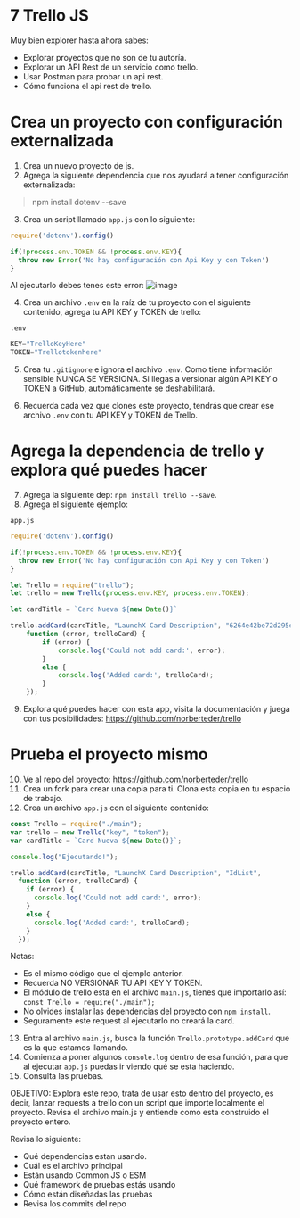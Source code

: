 # 7 Trello JS 

Muy bien explorer hasta ahora sabes:

- Explorar proyectos que no son de tu autoría.
- Explorar un API Rest de un servicio como trello.
- Usar Postman para probar un api rest.
- Cómo funciona el api rest de trello.

# Crea un proyecto con configuración externalizada

1. Crea un nuevo proyecto de js.
2. Agrega la siguiente dependencia que nos ayudará a tener configuración externalizada:

> npm install dotenv --save

3. Crea un script llamado `app.js` con lo siguiente:

```javascript
require('dotenv').config()

if(!process.env.TOKEN && !process.env.KEY){
  throw new Error('No hay configuración con Api Key y con Token')
}
```

Al ejecutarlo debes tenes este error:
![image](https://user-images.githubusercontent.com/17634377/164959339-f6d77d6f-22d9-4605-9e9c-7dff36295e65.png)

4. Crea un archivo `.env` en la raíz de tu proyecto con el siguiente contenido, agrega tu API KEY y TOKEN de trello:

`.env`
```javascript
KEY="TrelloKeyHere"
TOKEN="Trellotokenhere"
```

5. Crea tu `.gitignore` e ignora el archivo `.env`. Como tiene información sensible NUNCA SE VERSIONA. Si llegas a versionar algún API KEY o TOKEN a GitHub, automáticamente se deshabilitará.

6. Recuerda cada vez que clones este proyecto, tendrás que crear ese archivo `.env` con tu API KEY y TOKEN de Trello.

# Agrega la dependencia de trello y explora qué puedes hacer

7. Agrega la siguiente dep: `npm install trello --save`.
8. Agrega el siguiente ejemplo:

`app.js`
```javascript
require('dotenv').config()

if(!process.env.TOKEN && !process.env.KEY){
  throw new Error('No hay configuración con Api Key y con Token')
}

let Trello = require("trello");
let trello = new Trello(process.env.KEY, process.env.TOKEN);

let cardTitle = `Card Nueva ${new Date()}`

trello.addCard(cardTitle, "LaunchX Card Description", "6264e42be72d295e64f5c083",
	function (error, trelloCard) {
		if (error) {
			console.log('Could not add card:', error);
		}
		else {
			console.log('Added card:', trelloCard);
		}
	});
```

9. Explora qué puedes hacer con esta app, visita la documentación y juega con tus posibilidades: https://github.com/norberteder/trello

# Prueba el proyecto mismo

10. Ve al repo del proyecto: https://github.com/norberteder/trello
11. Crea un fork para crear una copia para ti. Clona esta copia en tu espacio de trabajo.
12. Crea un archivo `app.js` con el siguiente contenido:

```javascript
const Trello = require("./main");
var trello = new Trello("key", "token");
var cardTitle = `Card Nueva ${new Date()}`;

console.log("Ejecutando!");

trello.addCard(cardTitle, "LaunchX Card Description", "IdList",
  function (error, trelloCard) {
    if (error) {
      console.log('Could not add card:', error);
    }
    else {
      console.log('Added card:', trelloCard);
    }
  });
```

Notas:
- Es el mismo código que el ejemplo anterior. 
- Recuerda NO VERSIONAR TU API KEY Y TOKEN.
- El módulo de trello esta en el archivo `main.js`, tienes que importarlo así: `const Trello = require("./main");`
- No olvides instalar las dependencias del proyecto con `npm install`.
- Seguramente este request al ejecutarlo no creará la card.

13. Entra al archivo `main.js`, busca la función `Trello.prototype.addCard` que es la que estamos llamando.
14. Comienza a poner algunos `console.log` dentro de esa función, para que al ejecutar `app.js` puedas ir viendo qué se esta haciendo.
15. Consulta las pruebas.

OBJETIVO: Explora este repo, trata de usar esto dentro del proyecto, es decir, lanzar requests a trello con un script que importe localmente el proyecto. Revisa el archivo main.js y entiende como esta construido el proyecto entero.

Revisa lo siguiente:
- Qué dependencias estan usando.
- Cuál es el archivo principal
- Están usando Common JS o ESM
- Qué framework de pruebas estás usando
- Cómo están diseñadas las pruebas
- Revisa los commits del repo 

